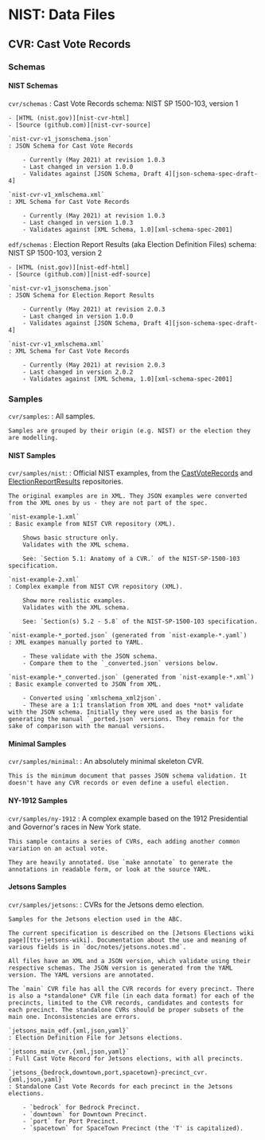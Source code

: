 # NIST: Data Files

## CVR: Cast Vote Records

### Schemas

#### NIST Schemas

`cvr/schemas`
: Cast Vote Records schema: NIST SP 1500-103, version 1

    - [HTML (nist.gov)][nist-cvr-html]
    - [Source (github.com)][nist-cvr-source]

    `nist-cvr-v1_jsonschema.json`
    : JSON Schema for Cast Vote Records

        - Currently (May 2021) at revision 1.0.3
        - Last changed in version 1.0.0
        - Validates against [JSON Schema, Draft 4][json-schema-spec-draft-4]

    `nist-cvr-v1_xmlschema.xml`
    : XML Schema for Cast Vote Records

        - Currently (May 2021) at revision 1.0.3
        - Last changed in version 1.0.3
        - Validates against [XML Schema, 1.0][xml-schema-spec-2001]

`edf/schemas`
: Election Report Results (aka Election Definition Files) schema: NIST SP 1500-103, version 2

    - [HTML (nist.gov)][nist-edf-html]
    - [Source (github.com)][nist-edf-source]

    `nist-cvr-v1_jsonschema.json`
    : JSON Schema for Election Report Results

        - Currently (May 2021) at revision 2.0.3
        - Last changed in version 1.0.0
        - Validates against [JSON Schema, Draft 4][json-schema-spec-draft-4]

    `nist-cvr-v1_xmlschema.xml`
    : XML Schema for Cast Vote Records

        - Currently (May 2021) at revision 2.0.3
        - Last changed in version 2.0.2
        - Validates against [XML Schema, 1.0][xml-schema-spec-2001]

### Samples

`cvr/samples`:
: All samples.

    Samples are grouped by their origin (e.g. NIST) or the election they are modelling.

#### NIST Samples

`cvr/samples/nist`:
: Official NIST examples, from the [CastVoteRecords][nist-cvr-source] and [ElectionReportResults][nist-edf-source] repositories.

    The original examples are in XML. They JSON examples were converted from the XML ones by us - they are not part of the spec.

    `nist-example-1.xml`
    : Basic example from NIST CVR repository (XML).

        Shows basic structure only.
        Validates with the XML schema.
        
        See: `Section 5.1: Anatomy of a CVR.` of the NIST-SP-1500-103 specification.

    `nist-example-2.xml`
    : Complex example from NIST CVR repository (XML).

        Show more realistic examples.
        Validates with the XML schema.

        See: `Section(s) 5.2 - 5.8` of the NIST-SP-1500-103 specification.

    `nist-example-*_ported.json` (generated from `nist-example-*.yaml`)
    : XML exampes manually ported to YAML.

        - These validate with the JSON schema.
        - Compare them to the `_converted.json` versions below.

    `nist-example-*_converted.json` (generated from `nist-example-*.xml`)
    : Basic example converted to JSON from XML.

        - Converted using `xmlschema_xml2json`.
        - These are a 1:1 translation from XML and does *not* validate with the JSON schema. Initially they were used as the basis for generating the manual `_ported.json` versions. They remain for the sake of comparison with the manual versions.

#### Minimal Samples

`cvr/samples/minimal`:
: An absolutely minimal skeleton CVR.

    This is the minimum document that passes JSON schema validation. It doesn't have any CVR records or even define a useful election. 

#### NY-1912 Samples

`cvr/samples/ny-1912`
: A complex example based on the 1912 Presidential and Governor's races in New York state.

    This sample contains a series of CVRs, each adding another common variation on an actual vote.

    They are heavily annotated. Use `make annotate` to generate the annotations in readable form, or look at the source YAML.

#### Jetsons Samples

`cvr/samples/jetsons`:
: CVRs for the Jetsons demo election.

    Samples for the Jetsons election used in the ABC.

    The current specification is described on the [Jetsons Elections wiki page][ttv-jetsons-wiki]. Documentation about the use and meaning of various fields is in `doc/notes/jetsons.notes.md`.

    All files have an XML and a JSON version, which validate using their respective schemas. The JSON version is generated from the YAML version. The YAML versions are annotated.

    The `main` CVR file has all the CVR records for every precinct. There is also a *standalone* CVR file (in each data format) for each of the precincts, limited to the CVR records, candidates and contests for each precinct. The standalone CVRs should be proper subsets of the main one. Inconsistencies are errors.

    `jetsons_main_edf.{xml,json,yaml}`
    : Election Definition File for Jetsons elections.

    `jetsons_main_cvr.{xml,json,yaml}`
    : Full Cast Vote Record for Jetsons elections, with all precincts.

    `jetsons_{bedrock,downtown,port,spacetown}-precinct_cvr.{xml,json,yaml}`
    : Standalone Cast Vote Records for each precinct in the Jetsons elections.

        - `bedrock` for Bedrock Precinct.
        - `downtown` for Downtown Precinct.
        - `port` for Port Precinct.
        - `spacetown` for SpaceTown Precinct (the 'T' is capitalized).

[nist-cvr-html]: https://pages.nist.gov/CastVoteRecords/
[nist-cvr-source]: https://github.com/usnistgov/CastVoteRecords
[nist-edf-html]: https://pages.nist.gov/ElectionReportResults/
[nist-edf-source]: https://github.com/usnistgov/ElectionReportResults

[json-schema-spec-all]: https://json-schema.org/specification-links.html
[json-schema-spec-current]: https://json-schema.org/specification-links.html
[json-schema-spec-draft-4]: https://json-schema.org/specification-links.html#draft-4
[json-schema-rfc-draft-4]: https://tools.ietf.org/html/draft-zyp-json-schema-04

[xml-schema-spec-2001]: https://www.w3.org/2001/XMLSchema

[ttv-jetsons-wiki]: https://github.com/ion-oset/cast-vote-records/wiki/Jetsons-Election
